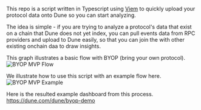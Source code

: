 This repo is a script written in Typescript using [Viem](https://viem.sh/docs/getting-started) to quickly upload your protocol data onto Dune so you can start analyzing. 

The idea is simple - if you are trying to analyze a protocol's data that exist on a chain that Dune does not yet index, you can pull events data from RPC providers and upload to Dune easily, so that you can join the with other existing onchain daa to draw insights.

This graph illustrates a basic flow with BYOP (bring your own protocol).
![BYOP MVP Flow](https://github.com/agaperste/viem-scripts/assets/5827114/aa06967b-eb91-4dc4-8d0d-7c0440c7019c)

We illustrate how to use this script with an example flow here.
![BYOP MVP Example](https://github.com/agaperste/viem-scripts/assets/5827114/6b9f53ca-2de4-4bb1-9dd9-0860c2cc1e7d)

Here is the resulted example dashboard from this process. https://dune.com/dune/byop-demo
